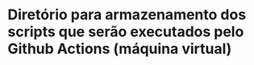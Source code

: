 # Diretório para armazenamento dos scripts que serão executados pelo Github Actions (máquina virtual)
